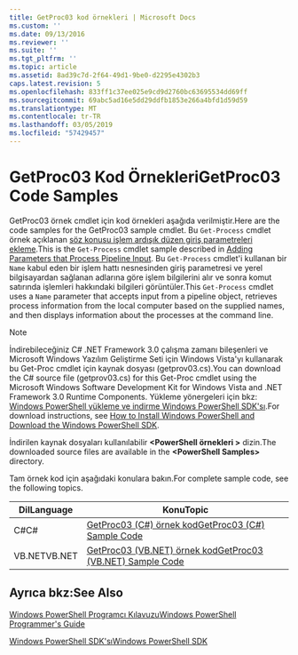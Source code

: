 ```yaml
---
title: GetProc03 kod örnekleri | Microsoft Docs
ms.custom: ''
ms.date: 09/13/2016
ms.reviewer: ''
ms.suite: ''
ms.tgt_pltfrm: ''
ms.topic: article
ms.assetid: 8ad39c7d-2f64-49d1-9be0-d2295e4302b3
caps.latest.revision: 5
ms.openlocfilehash: 833ff1c37ee025e9cd9d2760bc63695534dd69ff
ms.sourcegitcommit: 69abc5ad16e5dd29ddfb1853e266a4bfd1d59d59
ms.translationtype: MT
ms.contentlocale: tr-TR
ms.lasthandoff: 03/05/2019
ms.locfileid: "57429457"
---
```

# <a name="getproc03-code-samples"></a><span data-ttu-id="4e6f7-102">GetProc03 Kod Örnekleri</span><span class="sxs-lookup"><span data-stu-id="4e6f7-102">GetProc03 Code Samples</span></span>

<span data-ttu-id="4e6f7-103">GetProc03 örnek cmdlet için kod örnekleri aşağıda verilmiştir.</span><span class="sxs-lookup"><span data-stu-id="4e6f7-103">Here are the code samples for the GetProc03 sample cmdlet.</span></span> <span data-ttu-id="4e6f7-104">Bu `Get-Process` cmdlet örnek açıklanan [söz konusu işlem ardışık düzen giriş parametreleri ekleme](../cmdlet/adding-parameters-that-process-pipeline-input.md).</span><span class="sxs-lookup"><span data-stu-id="4e6f7-104">This is the `Get-Process` cmdlet sample described in [Adding Parameters that Process Pipeline Input](../cmdlet/adding-parameters-that-process-pipeline-input.md).</span></span> <span data-ttu-id="4e6f7-105">Bu `Get-Process` cmdlet'i kullanan bir `Name` kabul eden bir işlem hattı nesnesinden giriş parametresi ve yerel bilgisayardan sağlanan adlarına göre işlem bilgilerini alır ve sonra komut satırında işlemleri hakkındaki bilgileri görüntüler.</span><span class="sxs-lookup"><span data-stu-id="4e6f7-105">This `Get-Process` cmdlet uses a `Name` parameter that accepts input from a pipeline object, retrieves process information from the local computer based on the supplied names, and then displays information about the processes at the command line.</span></span>

> [!NOTE]
> <span data-ttu-id="4e6f7-106">İndirebileceğiniz C# .NET Framework 3.0 çalışma zamanı bileşenleri ve Microsoft Windows Yazılım Geliştirme Seti için Windows Vista'yı kullanarak bu Get-Proc cmdlet için kaynak dosyası (getprov03.cs).</span><span class="sxs-lookup"><span data-stu-id="4e6f7-106">You can download the C# source file (getprov03.cs) for this Get-Proc cmdlet using the Microsoft Windows Software Development Kit for Windows Vista and .NET Framework 3.0 Runtime Components.</span></span> <span data-ttu-id="4e6f7-107">Yükleme yönergeleri için bkz: [Windows PowerShell yükleme ve indirme Windows PowerShell SDK'sı](/powershell/developer/installing-the-windows-powershell-sdk).</span><span class="sxs-lookup"><span data-stu-id="4e6f7-107">For download instructions, see [How to Install Windows PowerShell and Download the Windows PowerShell SDK](/powershell/developer/installing-the-windows-powershell-sdk).</span></span>
>
> <span data-ttu-id="4e6f7-108">İndirilen kaynak dosyaları kullanılabilir  **\<PowerShell örnekleri >** dizin.</span><span class="sxs-lookup"><span data-stu-id="4e6f7-108">The downloaded source files are available in the **\<PowerShell Samples>** directory.</span></span>

<span data-ttu-id="4e6f7-109">Tam örnek kod için aşağıdaki konulara bakın.</span><span class="sxs-lookup"><span data-stu-id="4e6f7-109">For complete sample code, see the following topics.</span></span>

|<span data-ttu-id="4e6f7-110">Dil</span><span class="sxs-lookup"><span data-stu-id="4e6f7-110">Language</span></span>|<span data-ttu-id="4e6f7-111">Konu</span><span class="sxs-lookup"><span data-stu-id="4e6f7-111">Topic</span></span>|
|--------------|-----------|
|<span data-ttu-id="4e6f7-112">C#</span><span class="sxs-lookup"><span data-stu-id="4e6f7-112">C#</span></span>|[<span data-ttu-id="4e6f7-113">GetProc03 (C#) örnek kod</span><span class="sxs-lookup"><span data-stu-id="4e6f7-113">GetProc03 (C#) Sample Code</span></span>](./getproc03-csharp-sample-code.md)|
|<span data-ttu-id="4e6f7-114">VB.NET</span><span class="sxs-lookup"><span data-stu-id="4e6f7-114">VB.NET</span></span>|[<span data-ttu-id="4e6f7-115">GetProc03 (VB.NET) örnek kod</span><span class="sxs-lookup"><span data-stu-id="4e6f7-115">GetProc03 (VB.NET) Sample Code</span></span>](./getproc03-vb-net-sample-code.md)|

## <a name="see-also"></a><span data-ttu-id="4e6f7-116">Ayrıca bkz:</span><span class="sxs-lookup"><span data-stu-id="4e6f7-116">See Also</span></span>

[<span data-ttu-id="4e6f7-117">Windows PowerShell Programcı Kılavuzu</span><span class="sxs-lookup"><span data-stu-id="4e6f7-117">Windows PowerShell Programmer's Guide</span></span>](./windows-powershell-programmer-s-guide.md)

[<span data-ttu-id="4e6f7-118">Windows PowerShell SDK'sı</span><span class="sxs-lookup"><span data-stu-id="4e6f7-118">Windows PowerShell SDK</span></span>](../windows-powershell-reference.md)